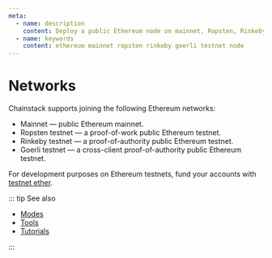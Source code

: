 ```yaml
---
meta:
  - name: description
    content: Deploy a public Ethereum node on mainnet, Ropsten, Rinkeby, or Goerli with the Chainstack managed blockchain services in minutes.
  - name: keywords
    content: ethereum mainnet ropsten rinkeby goerli testnet node
---
```


# Networks

Chainstack supports joining the following Ethereum networks:

* Mainnet — public Ethereum mainnet.
* Ropsten testnet — a proof-of-work public Ethereum testnet.
* Rinkeby testnet — a proof-of-authority public Ethereum testnet.
* Goerli testnet — a cross-client proof-of-authority public Ethereum testnet.

For development purposes on Ethereum testnets, fund your accounts with <a href="https://support.chainstack.com/hc/en-us/articles/900001458966-Ethereum-testnet-faucets" target="_blank">testnet ether</a>.

::: tip See also

* [Modes](/operations/ethereum/modes)
* [Tools](/operations/ethereum/tools)
* [Tutorials](/tutorials/ethereum/)

:::
